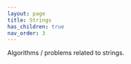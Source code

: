 ```yaml
---
layout: page
title: Strings
has_children: true
nav_order: 3
---
```


Algorithms / problems related to strings.